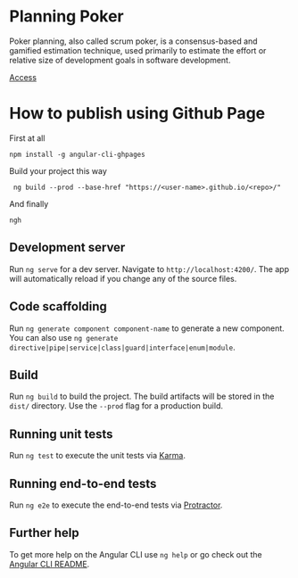 # Planning Poker

Poker planning, also called scrum poker, is a consensus-based and gamified estimation technique, used primarily to estimate the effort or relative size of development goals in software development.

[Access](https://wictorchaves.github.io/planningPoker/)

# How to publish using Github Page

First at all
 
    npm install -g angular-cli-ghpages
     
Build your project this way
 
     ng build --prod --base-href "https://<user-name>.github.io/<repo>/"
     
And finally

    ngh

## Development server

Run `ng serve` for a dev server. Navigate to `http://localhost:4200/`. The app will automatically reload if you change any of the source files.

## Code scaffolding

Run `ng generate component component-name` to generate a new component. You can also use `ng generate directive|pipe|service|class|guard|interface|enum|module`.

## Build

Run `ng build` to build the project. The build artifacts will be stored in the `dist/` directory. Use the `--prod` flag for a production build.

## Running unit tests

Run `ng test` to execute the unit tests via [Karma](https://karma-runner.github.io).

## Running end-to-end tests

Run `ng e2e` to execute the end-to-end tests via [Protractor](http://www.protractortest.org/).

## Further help

To get more help on the Angular CLI use `ng help` or go check out the [Angular CLI README](https://github.com/angular/angular-cli/blob/master/README.md).
